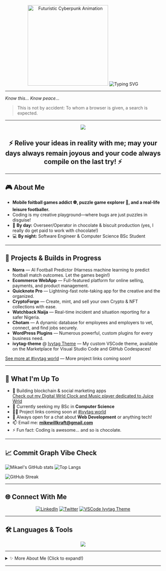 <!-- 
✨ Make your day brighter with a dash of code, creativity, and cookies! ✨ 
-->

<div align="center">
  <!-- Fanciful, futuristic cyberpunk/cybertech gif for a captivating intro -->
  <img src="https://media.giphy.com/media/l0MYt5jPR6QX5pnqM/giphy.gif" width="260" alt="Futuristic Cyberpunk Animation" />
  <img src="https://readme-typing-svg.demolab.com?font=Fira+Code&size=30&pause=1000&center=true&vCenter=true&width=750&lines=Fullstack+Developer+%7C+Operator+%7C+Student;Footballer+%E2%9A%BD%EF%B8%8F+%7C+Puzzle+Enthusiast+%F0%9F%8E%B2;Let's+build+something+awesome+%F0%9F%92%BB" alt="Typing SVG" />
</div>

---

<em>
  Know this... Know peace...
</em>
<blockquote>
  This is not by accident: To whom a browser is given, a search is expected.
</blockquote>

---

<div align="center" style="margin-bottom: 10px;">
  <img src="https://skillicons.dev/icons?i=js,react,nodejs,php,python,laravel,aws,gcp,git,figma,blender,photoshop,postgres,mysql,sass,nextjs,vite,webpack,selenium,bootstrap,oracle,zapier,supabase,flutter,java,webassembly,webgl" />
</div>

<h2 align="center">⚡️ Relive your ideas in reality with me; may your days always remain joyous and your code always compile on the last try! ⚡️</h2>

---

## 🎮 About Me

- **Mobile foitball games addict ⚽️, puzzle game explorer 🧩, and a real-life leisure footballer.**  
- Coding is my creative playground—where bugs are just puzzles in disguise!  
- 🍫 **By day:** Overseer/Operator in chocolate & biscuit production (yes, I really do get paid to work with chocolate!)  
- 💻 **By night:** Software Engineer & Computer Science BSc Student

---

## 🚀 Projects & Builds in Progress

- **Norra** — AI Football Predictor (Harness machine learning to predict football match outcomes. Let the games begin!)
- **Ecommerce WebApp** — Full-featured platform for online selling, payments, and product management.
- **Quicknote Pro** — Lightning-fast note-taking app for the creative and the organized.
- **CryptoForge** — Create, mint, and sell your own Crypto & NFT collections with ease.
- **Watchback Naija** — Real-time incident and situation reporting for a safer Nigeria.
- **Chotam** — A dynamic database for employees and employers to vet, connect, and find jobs securely.
- **WordPress Plugins** — Numerous powerful, custom plugins for every business need.
- **ivytag-theme** @ [Ivytag Theme](https://marketplace.visualstudio.com/items?itemName=MikaelKraft.ivytag-theme) — My custom VSCode theme, available on the Marketplace for Visual Studio Code and GitHub Codespaces!

[See more at #ivytag world](https://mikaelkraft.github.io/ivytag) — More project links coming soon!

---

## 🚀 What I'm Up To

- 🔭 Building blockchain & social marketing apps  
  [Check out my Digital Wrld Clock and Music player dedicated to Juice Wrld](https://mikaelkraft.github.io/dwc)
- 🌱 Currently seeking my BSc in **Computer Science**
- 👨‍💻 Project links coming soon at [#ivytag world](https://mikaelkraft.github.io/ivytag)
- 💬 Always open for a chat about **Web Development** or anything tech!
- 📫 Email me: **mikewillkraft@gmail.com**  
- ⚡ Fun fact: Coding is awesome... and so is chocolate.

---

## 📈 Commit Graph Vibe Check

![Mikael's GitHub stats](https://github-readme-stats.vercel.app/api?username=mikaelkraft&show_icons=true&theme=tokyonight&hide_title=true)
![Top Langs](https://github-readme-stats.vercel.app/api/top-langs/?username=mikaelkraft&layout=compact&theme=tokyonight&hide_title=true)

![GitHub Streak](https://streak-stats.demolab.com?user=mikaelkraft&theme=tokyonight&hide_title=true)

---

## 🌐 Connect With Me

<p align="center">
  <a href="https://linkedin.com/company/ivytag" target="blank"><img src="https://img.shields.io/badge/LinkedIn-ivytag-blue?style=flat-square&logo=linkedin" alt="LinkedIn" /></a>
  <a href="https://twitter.com/in/ivytag101" target="blank"><img src="https://img.shields.io/badge/Twitter-@ivytag101-1da1f2?style=flat-square&logo=twitter" alt="Twitter" /></a>
  <a href="https://marketplace.visualstudio.com/items?itemName=ivytag.ivytag-theme" target="blank"><img src="https://img.shields.io/badge/VSCode%20Theme-ivytag--theme-blueviolet?style=flat-square&logo=visualstudiocode" alt="VSCode Ivytag Theme" /></a>
</p>

---

## 🛠 Languages & Tools

<p align="center">
  <img src="https://skillicons.dev/icons?i=js,react,nodejs,php,python,laravel,aws,gcp,git,figma,blender,photoshop,postgres,mysql,sass,webpack,selenium,bootstrap,oracle,zapier,flutter" />
</p>

---

<details>
<summary>✨ More About Me (Click to expand!)</summary>

- I sometimes eat more cookies than I code… and that’s saying something.
- My favorite debugging fuel: chocolate biscuits + lo-fi beats.
- If you want to talk football, games, or code, you’re in the right place!

</details>

---

<!---
mikaelkraft/About-Me is a ✨ special ✨ repository because its `README.md` (this file) appears on your GitHub profile.
You can click the Preview link to check out your changes.
--->
